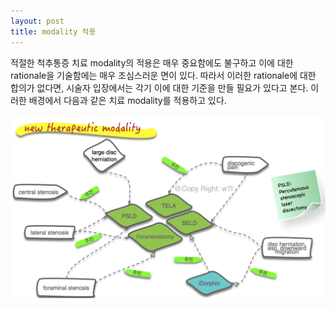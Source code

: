 ```yaml
---
layout: post
title: modality 적용
---
```

적절한 척추통증 치료 modality의 적용은 매우 중요함에도 불구하고 이에 대한 rationale을 기술함에는 매우 조심스러운 면이 있다.
따라서 이러한 rationale에 대한 합의가 없다면, 시술자 입장에서는 각기 이에 대한 기준을 만들 필요가 있다고 본다.
이러한 배경에서 다음과 같은 치료 modality를 적용하고 있다.

![그림](/images/modality.png)
